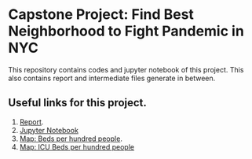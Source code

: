 # Capstone Project: Find Best Neighborhood to Fight Pandemic in NYC

This repository contains codes and jupyter notebook of this project. This also contains report and intermediate files generate in between.

## Useful links for this project.

1. [Report](https://github.com/dilipksah/Coursera_Capstone_NYC/blob/master/IBM_Data_Science_Capstone.docx/).
2. [Jupyter Notebook](https://github.com/dilipksah/Coursera_Capstone_NYC/blob/master/capstone.ipynb)
3. [Map: Beds per hundred people](https://github.com/dilipksah/Coursera_Capstone_NYC/blob/master/bed_per_hundred.html).
4. [Map: ICU Beds per hundred people](https://github.com/dilipksah/Coursera_Capstone_NYC/blob/master/icu_bed_per_hundred.html)
